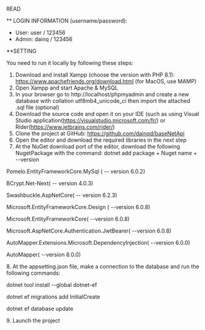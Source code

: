 READ

** LOGIN INFORMATION (username/password):

- User: user / 123456
- Admin: dainq / 123456

**SETTING

You need to run it locally by following these steps:
1. Download and install Xampp (choose the version with PHP 8.1): https://www.apachefriends.org/download.html (for MacOS, use MAMP)
2. Open Xampp and start Apache & MySQL
3. In your browser go to http://localhost/phpmyadmin and create a new database with collation utf8mb4_unicode_ci then import the attached .sql file (optional)
4. Download the source code and open it on your IDE (such as using Visual Studio application(https://visualstudio.microsoft.com/fr/) or Rider(https://www.jetbrains.com/rider/)
5. Clone the project at GitHub: https://github.com/dainqd/baseNetApi
6. Open the editor and download the required libraries in the next step
7. At the NuGet download port of the editor, download the following NugetPackage with the command: dotnet add package + Nuget name + --version
  <p> Pomelo.EntityFrameworkCore.MySql ( -- version 6.0.2) </p>
  <p> BCrypt.Net-Next( -- version 4.0.3) </p>
 <p>  Swashbuckle.AspNetCore( -- version 6.2.3)</p>
 <p>  Microsoft.EntityFrameworkCore.Design ( --version 6.0.8)</p>
 <p>  Microsoft.EntityFrameworkCore( --version 6.0.8)</p>
 <p>  Microsoft.AspNetCore.Authentication.JwtBearer( --version 6.0.8)</p>
 <p>  AutoMapper.Extensions.Microsoft.DependencyInjection( --version 6.0.0) </p>
  <p> AutoMapper( --version 8.0.0) </p>
8. At the appsetting.json file, make a connection to the database and run the following commands:
    <p> dotnet tool install --global dotnet-ef</p>
   <p> dotnet ef migrations add InitialCreate</p>
   <p>dotnet ef database update </p>
9. Launch the project
